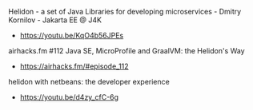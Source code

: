 Helidon - a set of Java Libraries for developing microservices - Dmitry Kornilov - Jakarta EE @ J4K
* https://youtu.be/KqO4b56JPEs

airhacks.fm #112 Java SE, MicroProfile and GraalVM: the Helidon's Way
* https://airhacks.fm/#episode_112

helidon with netbeans: the developer experience
* https://youtu.be/d4zy_cfC-6g
